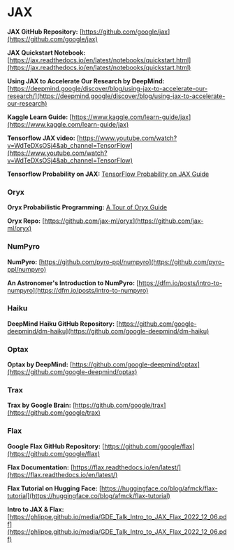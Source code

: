 # JAX

**JAX GitHub Repository:** [https://github.com/google/jax](https://github.com/google/jax)

**JAX Quickstart Notebook:** [https://jax.readthedocs.io/en/latest/notebooks/quickstart.html](https://jax.readthedocs.io/en/latest/notebooks/quickstart.html)

**Using JAX to Accelerate Our Research by DeepMind:** [https://deepmind.google/discover/blog/using-jax-to-accelerate-our-research/](https://deepmind.google/discover/blog/using-jax-to-accelerate-our-research)

**Kaggle Learn Guide:** [https://www.kaggle.com/learn-guide/jax](https://www.kaggle.com/learn-guide/jax)

**Tensorflow JAX video:** [https://www.youtube.com/watch?v=WdTeDXsOSj4&ab_channel=TensorFlow](https://www.youtube.com/watch?v=WdTeDXsOSj4&ab_channel=TensorFlow)

**Tensorflow Probability on JAX:** [TensorFlow Probability on JAX Guide](https://www.tensorflow.org/probability/examples/TensorFlow_Probability_on_JAX)

### Oryx

**Oryx Probabilistic Programming:** [A Tour of Oryx Guide](https://www.tensorflow.org/probability/oryx/notebooks/a_tour_of_oryx)

**Oryx Repo:** [https://github.com/jax-ml/oryx](https://github.com/jax-ml/oryx)

### NumPyro

**NumPyro:** [https://github.com/pyro-ppl/numpyro](https://github.com/pyro-ppl/numpyro)

**An Astronomer's Introduction to NumPyro:** [https://dfm.io/posts/intro-to-numpyro](https://dfm.io/posts/intro-to-numpyro)


### Haiku

**DeepMind Haiku GitHub Repository:** [https://github.com/google-deepmind/dm-haiku](https://github.com/google-deepmind/dm-haiku)

### Optax

**Optax by DeepMind:** [https://github.com/google-deepmind/optax](https://github.com/google-deepmind/optax)

### Trax

**Trax by Google Brain:** [https://github.com/google/trax](https://github.com/google/trax)


### Flax

**Google Flax GitHub Repository:** [https://github.com/google/flax](https://github.com/google/flax)

**Flax Documentation:** [https://flax.readthedocs.io/en/latest/](https://flax.readthedocs.io/en/latest/)

**Flax Tutorial on Hugging Face:** [https://huggingface.co/blog/afmck/flax-tutorial](https://huggingface.co/blog/afmck/flax-tutorial)

**Intro to JAX & Flax:** [https://phlippe.github.io/media/GDE_Talk_Intro_to_JAX_Flax_2022_12_06.pdf](https://phlippe.github.io/media/GDE_Talk_Intro_to_JAX_Flax_2022_12_06.pdf)



